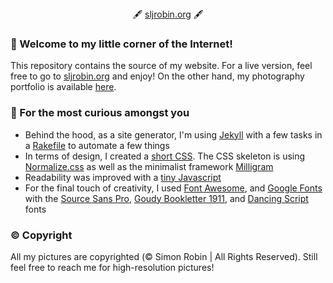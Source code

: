 <center>🖋️ <a href="https://sljrobin.org" title="sljrobin.org">sljrobin.org</a> 🖋️</center>

### 👋 Welcome to my little corner of the Internet!
This repository contains the source of my website. For a live version, feel free to go to [sljrobin.org](https://sljrobin.org) and enjoy! On the other hand, my photography portfolio is available [here](https://sljrobin.org/photography/).

### 🔎 For the most curious amongst you
* Behind the hood, as a site generator, I'm using [Jekyll](https://jekyllrb.com/) with a few tasks in a [Rakefile](https://ruby.github.io/rake/doc/rakefile_rdoc.html) to automate a few things
* In terms of design, I created a [short CSS](./assets/css/style.css). The CSS skeleton is using [Normalize.css](https://necolas.github.io/normalize.css/) as well as the minimalist framework [Milligram](https://milligram.io/)
* Readability was improved with a [tiny Javascript](./assets/js/scroll.js)
* For the final touch of creativity, I used [Font Awesome](https://fontawesome.com/), and [Google Fonts](https://fonts.google.com/) with the [Source Sans Pro](https://fonts.google.com/specimen/Source+Sans+Pro), [Goudy Bookletter 1911](https://fonts.google.com/specimen/Goudy+Bookletter+1911), and [Dancing Script](https://fonts.google.com/specimen/Dancing+Script) fonts

### ©️ Copyright
All my pictures are copyrighted (© Simon Robin | All Rights Reserved). Still feel free to reach me for high-resolution pictures!